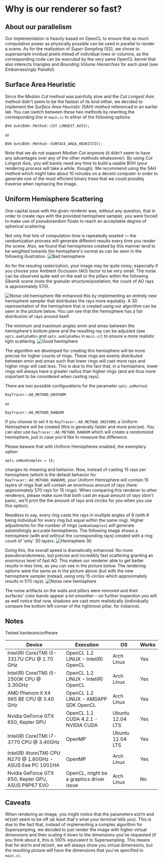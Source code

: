 # Why is our renderer so fast?
## About our parallelism
Our implementation is heavily based on OpenCL to ensure that as much computation power as physically possible can be used in parallel to render a scene. As for the realization of _Super Sampling_ (SS), we chose to supersample invidual pixels intead of individual rows or columns, as the corresponding code can be executed by the very same OpenCL kernel that also interects triangles and _Bounding Volume Hierarchies_ for each pixel (see _Embarrassingly Parallel_).

## Surface Area Heuristic
Since the _Median Cut_ method was painfully slow and the _Cut Longest Axis_ method didn't seem to be the fastest of its kind either, we decided to implement the _Surface Area Heuristic_ (SAH) method referenced in an earlier lab. You can switch between these two methods by rewriting the corresponding line in `main.cc` to either of the following options:

```
BVH bvh(BVH::Method::CUT_LONGEST_AXIS);
```
or
```
BVH bvh(BVH::Method::SURFACE_AREA_HEURISTIC);
```
Note that we do not support _Median Cut_ anymore (it didn't seem to have any advantages over any of the other methods whatsoever). By using _Cut Longest Axis_, you will barely need any time to build a usable BVH (your rendering process will take a while, though). We recommend using the SAH method which might take about 10 minutes on a decent computer in order to generate one of the most efficient binary trees that we could possibly traverse when raytracing the image.

## Uniform Hemisphere Scattering
One capital issue with the given renderer was, without any question, that in order to create rays with the provided hemisphere sampler, you were forced to make use of pseudorandom floats to reach an acceptable degree of spherical scattering.

Not only that lots of computation time is repeatedly wasted — the randomization process will generate different results every time you render the scene. Also, we found that hemispheres created by this manner tend to be weighted towards the hemisphere's normal as can be seen in the following illustration.
![Bad hemisphere](img/bad-hemisphere.png "Bad hemisphere")

As for the resuling rasterization, your image may be quite noisy; especially if you choose your Ambient Occlusion (AO) factor to be very small. The noise can be observed quite well on the wall or the pillars within the following Sibenik scene (note the granular structure/pixelation; the count of AO rays is approximately 570).


![Noise old hemisphere](img/noise-old-hemisphere.png "600 × 600 px — 800% zoom")
We enhanced this by implementing an entirely new hemisphere sampler that distributes the rays more equitably. A 3D representation of the hemisphere that is created using our algorithm can be seen in the picture below. You can see that the hemisphere has a fair distribution of rays around itself.

The minimum and maximum angles αmin and αmax between the hemisphere's bottom plane and the resulting ray can be adjusted (see `opts.aoAlphaMin` and `opts.aoAlphaMax` in `main.cc`) to ensure a more realistic light scattering.
![Good hemisphere](img/good-hemisphere.png "Good hemisphere")

The algorithm we developed for creating this hemisphere will be more precise for higher counts of rings. These rings are evenly distributed between αmin and αmax such that lower rings will cast more rays and higher rings will cast less. This is due to the fact that, in a hemisphere, lower rings will always have a greater radius than higher rings (and are thus more important to be considered when casting rays).

There are two possible configurations for the parameter `opts.aoMethod`:
```
RayTracer::AO_METHOD_UNIFORM
```
or
```
RayTracer::AO_METHOD_RANDOM
```
If you choose to set it to `RayTracer::AO_METHOD_UNIFORM`, a Uniform Hemisphere will be created (this is generally faster and more precise). You can also use `RayTracer::AO_METHOD_RANDOM` which will create a randomized hemisphere, just in case you'd like to measure the difference.

Please beware that with Uniform Hemispheres enabled, the exemplary option
```
opts.aoNumSamples = 15;
```
changes its meaning and behavior. Now, instead of casting 15 rays per hemisphere (which is the default behavior for `RayTracer::AO_METHOD_RANDOM`), your Uniform Hemisphere will contain 15 layers of rings that will contain an enormous amount of rays (here: approximately 570 rays for 15 rings). When comparing this renderer to other renderers, please make sure that both cast an equal amount of rays (don't panic, we'll print the the amount of rays and circles for you when you use this option).

Needless to say, every ring casts the rays in multiple angles of θ (with θ being individual for every ring but equal within the same ring). Higher adjustments for the number of rings (`aoNumSamples`) will generate astonishingly accurate hemispheres. The following image shows a hemisphere (with and without the corresponding rays) created with a ring count of 'only' 30 layers.
![Hemisphere 30](img/hemisphere-30.png "Hemisphere 30")


Doing this, the overall speed is dramatically enhanced: No more pseudorandomness, but precise and incredibly fast scattering granting an enormous level of fast AO. This makes our renderer able to get better results in less time, as you can see in the picture below. The rendering options were the same as in the picture above (but with the new hemisphere sampler instead, using only 15 circles which approximately results in 570 rays).
![Noise new hemisphere](img/noise-new-hemisphere.png "600 × 600 px — 800% zoom")

The noise artifacts on the walls and pillars were removed and their surfaces' color bands appear a lot smoother – on further inspection you will as well notice that now, shadows are cast more realistically (individually compare the bottom left corner of the rightmost pillar, for instance).

## Notes
Tested hardware/software

Device                                                    | Execution                                | OS               | Works
----------------------------------------------------------|------------------------------------------| -----------------|------
Intel(R) Core(TM) i5-3317U CPU @ 1.70 GHz                 | OpenCL 1.2 LINUX - Intel(R) OpenCL       | Arch Linux       | Yes
Intel(R) Core(TM) i5-2500K CPU @ 3.30GHz                  | OpenCL 1.2 LINUX - Intel(R) OpenCL       | Arch Linux       | Yes
AMD Phenom II X4 965 BE CPU @ 3.40 GHz                    | OpenCL 1.2 LINUX - AMDAPP SDK OpenCL     | Arch Linux       | Yes
Nvidia GeForce GTX 650, Kepler GPU                        | OpenCL 1.1 CUDA 4.2.1 - NVIDIA CUDA      | Ubuntu 12.04 LTS | Yes
Intel(R) Core(TM) i7-3770 CPU @ 3.40GHz                   | OpenMP                                   | Ubuntu 12.04 LTS | Yes
Intel(R) Atom(TM) CPU N270 @ 1.60GHz - ASUS Eee PC 1001HA | OpenMP                                   | Arch Linux	  | Yes
Nvidia GeForce GTX 650, Kepler GPU, ASUS P8P67 EVO        | OpenCL, might be a graphics driver issue | Arch Linux       | No

## Caveats
When rendering an image, you might notice that the parameters `WIDTH` and `HEIGHT` seem to be off (at least that's what your terminal tells you). This is due to the fact that, instead of implementing a complex algorithm for Supersampling, we decided to just render the image with higher virtual dimensions and then scaling it down to the dimensions you've requested (if you think about it, this is 100% equivalent to Supersampling. This means that for `WIDTH` and `HEIGHT`, we will always show you virtual dimensions, but the resulting picture will have the dimensions that you've specified in `main.cc`.